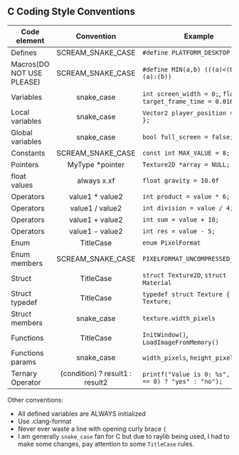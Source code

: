 ## C Coding Style Conventions

Code element | Convention | Example
--- | :---: | ---
Defines | SCREAM_SNAKE_CASE | `#define PLATFORM_DESKTOP`
Macros(DO NOT USE PLEASE) | SCREAM_SNAKE_CASE | `#define MIN(a,b) (((a)<(b))?(a):(b))`
Variables | snake_case | `int screen_width = 0;`, `float target_frame_time = 0.016f;`
Local variables | snake_case | `Vector2 player_position = { 0 };`
Global variables | snake_case | `bool full_screen = false;`
Constants | SCREAM_SNAKE_CASE | `const int MAX_VALUE = 8;`
Pointers | MyType *pointer | `Texture2D *array = NULL;`
float values | always x.xf | `float gravity = 10.0f`
Operators | value1 * value2 | `int product = value * 6;`
Operators | value1 / value2 | `int division = value / 4;`
Operators | value1 + value2 | `int sum = value + 10;`
Operators | value1 - value2 | `int res = value - 5;`
Enum | TitleCase | `enum PixelFormat`
Enum members | SCREAM_SNAKE_CASE | `PIXELFORMAT_UNCOMPRESSED_R8G8B8`
Struct | TitleCase | `struct Texture2D`, `struct Material`
Struct typedef | TitleCase | `typedef struct Texture { ... } Texture;`
Struct members | snake_case | `texture.width_pixels`
Functions | TitleCase | `InitWindow()`, `LoadImageFromMemory()`
Functions params | snake_case | `width_pixels`, `height_pixels`
Ternary Operator | (condition) ? result1 : result2 | `printf("Value is 0: %s", (value == 0) ? "yes" : "no");`

Other conventions:
 - All defined variables are ALWAYS initialized
 - Use .clang-format
 - Never ever waste a line with opening curly brace `{`
 - I am generally `snake_case` fan for C but due to raylib being used, I had to make some changes, pay attention to some `TitleCase` rules.